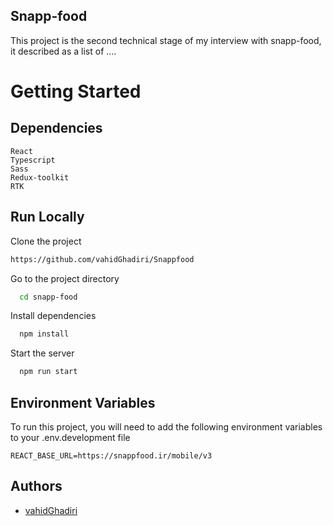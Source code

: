 ## Snapp-food

This project is the second technical stage of my interview with snapp-food,
it described as a list of ....

# Getting Started

## Dependencies

    React
    Typescript
    Sass
    Redux-toolkit
    RTK

## Run Locally

Clone the project

```bash
https://github.com/vahidGhadiri/Snappfood
```

Go to the project directory

```bash
  cd snapp-food
```

Install dependencies

```bash
  npm install
```

Start the server

```bash
  npm run start
```

## Environment Variables

To run this project, you will need to add the following environment variables to your .env.development file

`REACT_BASE_URL=https://snappfood.ir/mobile/v3`

## Authors

- [vahidGhadiri](https://github.com/vahidGhadiri/)
